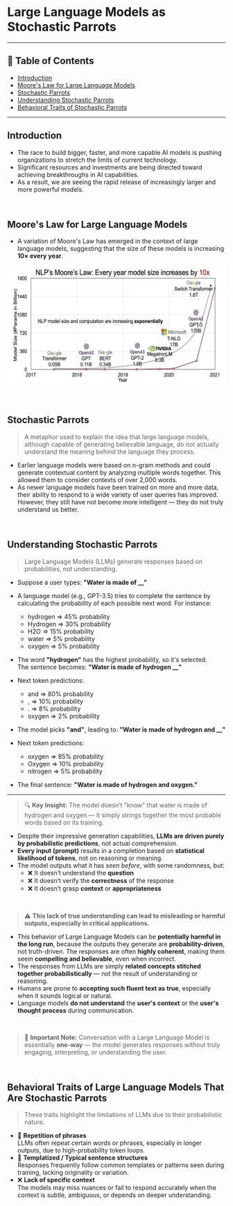 # Large Language Models as Stochastic Parrots

---

## 📌 Table of Contents

- [Introduction](#introduction)
- [Moore's Law for Large Language Models](#moores-law-for-large-language-models)
- [Stochastic Parrots](#stochastic-parrots)
- [Understanding Stochastic Parrots](#understanding-stochastic-parrots)
- [Behavioral Traits of Stochastic Parrots](#behavioral-traits-of-large-language-models-that-are-stochastic-parrots)

---

## Introduction

- The race to build bigger, faster, and more capable AI models is pushing organizations to stretch the limits of current technology.
- Significant resources and investments are being directed toward achieving breakthroughs in AI capabilities.
- As a result, we are seeing the rapid release of increasingly larger and more powerful models.

<br>

## Moore's Law for Large Language Models

- A variation of Moore's Law has emerged in the context of large language models, suggesting that the size of these models is increasing **10× every year**.

![Moore's law for large language models](image.png)

<br>

## Stochastic Parrots

> A metaphor used to explain the idea that large language models, although capable of generating believable language, do not actually understand the meaning behind the language they process.

- Earlier language models were based on n-gram methods and could generate contextual content by analyzing multiple words together. This allowed them to consider contexts of over 2,000 words.
- As newer language models have been trained on more and more data, their ability to respond to a wide variety of user queries has improved. However, they still have not become more intelligent — they do not truly understand us better.

<br>

## Understanding Stochastic Parrots

> Large Language Models (LLMs) generate responses based on probabilities, not understanding.

- Suppose a user types: **"Water is made of __"**
- A language model (e.g., GPT-3.5) tries to complete the sentence by calculating the probability of each possible next word. For instance:
    - hydrogen => 45% probability  
    - Hydrogen => 30% probability  
    - H2O => 15% probability  
    - water => 5% probability  
    - oxygen => 5% probability  

- The word **"hydrogen"** has the highest probability, so it's selected.  
  The sentence becomes: **"Water is made of hydrogen __"**

- Next token predictions:
    - and => 80% probability  
    - , => 10% probability  
    - . => 8% probability  
    - oxygen => 2% probability  

- The model picks **"and"**, leading to: **"Water is made of hydrogen and __"**

- Next token predictions:
    - oxygen => 85% probability  
    - Oxygen => 10% probability  
    - nitrogen => 5% probability  

- The final sentence: **"Water is made of hydrogen and oxygen."**

---

> 🔍 **Key Insight:** The model doesn’t "know" that water is made of hydrogen and oxygen — it simply strings together the most probable words based on its training.

- Despite their impressive generation capabilities, **LLMs are driven purely by probabilistic predictions**, not actual comprehension.
- **Every input (prompt)** results in a completion based on **statistical likelihood of tokens**, not on reasoning or meaning.
- The model outputs what it has *seen before*, with some randomness, but:
  - ❌ It doesn’t understand the **question**
  - ❌ It doesn’t verify the **correctness** of the response
  - ❌ It doesn’t grasp **context** or **appropriateness**
<br>

> ⚠️ **This lack of true understanding can lead to misleading or harmful outputs, especially in critical applications.**

- This behavior of Large Language Models can be **potentially harmful in the long run**, because the outputs they generate are **probability-driven**, not truth-driven. The responses are often **highly coherent**, making them seem **compelling and believable**, even when incorrect.
- The responses from LLMs are simply **related concepts stitched together probabilistically** — not the result of understanding or reasoning.
- Humans are prone to **accepting such fluent text as true**, especially when it sounds logical or natural.
- Language models **do not understand** the **user's context** or the **user's thought process** during communication.
<br>

> 🔄 **Important Note:** Conversation with a Large Language Model is essentially **one-way** — the model generates responses without truly engaging, interpreting, or understanding the user.

<br>

## Behavioral Traits of Large Language Models That Are Stochastic Parrots

> These traits highlight the limitations of LLMs due to their probabilistic nature.

- 🔁 **Repetition of phrases**  
  LLMs often repeat certain words or phrases, especially in longer outputs, due to high-probability token loops.
- 🧱 **Templatized / Typical sentence structures**  
  Responses frequently follow common templates or patterns seen during training, lacking originality or variation.
- ❌ **Lack of specific context**  
  The models may miss nuances or fail to respond accurately when the context is subtle, ambiguous, or depends on deeper understanding.
